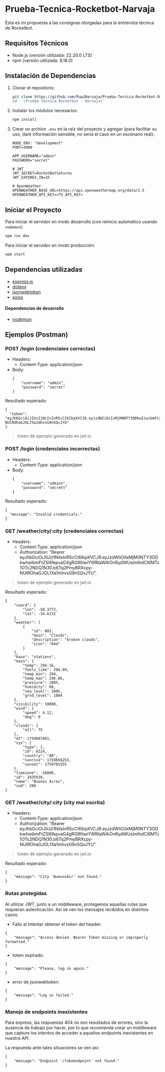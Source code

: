 # Prueba-Tecnica-Rocketbot-Narvaja
Ésta es mi propuesta a las consignas otorgadas para la entrevista técnica de Rocketbot.

## Requisitos Técnicos
* Node.js (versión utilizada: 22.20.0 LTS)
* npm (versión utilizada: 8.18.0)

## Instalación de Dependencias
1.  Clonar el repositorio:
    ```bash
    git clone https://github.com/PupiNarvaja/Prueba-Tecnica-Rocketbot-Narvaja
    cd '.\Prueba Técnica Rocketbot - Narvaja\'
    ```

2.  Instalar los módulos necesarios:
    ```bash
    npm install
    ```

3.  Crear un archivo `.env` en la raíz del proyecto y agregar (para facilitar su uso, daré información sensible, no sería el caso en un escenario real):
    ```env
    NODE_ENV: "development"
    PORT=3000

    APP_USERNAME="admin"
    PASSWORD="secret"

    # JWT
    JWT_SECRET=RocketBotSaturno
    JWT_EXPIRES_IN=1h

    # OpenWeather
    OPENWEATHER_BASE_URL=https://api.openweathermap.org/data/2.5
    OPENWEATHER_API_KEY=<TU_API_KEY>
    ```

## Iniciar el Proyecto

Para iniciar el servidor en modo desarrollo (con reinicio automático usando `nodemon`):

```bash
npm run dev
```

Para iniciar el servidor en modo producción:

```bash
npm start
```

## Dependencias utilizadas
- [express.js](https://www.npmjs.com/package/express)
- [dotenv](https://www.npmjs.com/package/dotenv)
- [jsonwebtoken](https://www.npmjs.com/package/jsonwebtoken)
- [axios](https://www.npmjs.com/package/axios)

#### Dependencias de desarrollo
- [nodemon](https://www.npmjs.com/package/nodemon)

## Ejemplos (Postman)
### POST /login (credenciales correctas)
- Headers: 
    - Content-Type: application/json
- Body:
    ```
    {
        "username": "admin",
        "password": "secret"
    }
    ```

Resultado esperado:
```
{
  "token": "eyJhbGciOiJIUzI1NiIsInR5cCI6IkpXVCJ9.eyJzdWIiOiIxMjM0NTY3ODkwIiwibmFtZSI6IkpvaG4gRG9lIiwiYWRtaW4iOnRydWUsImlhdCI6MTc1OTc2NDQ1N30.b6Tq2PmyBRXcpy-NUlROhaGJOLfXa1mhvsG9n5QvJYU"
}
```

> token de ejemplo generado en jwt.io

### POST /login (credenciales incorrectas)
- Headers: 
    - Content-Type: application/json
- Body:
    ```
    {
        "username": "adminn",
        "password": "secrett"
    }
    ```

Resultado esperado:
```
{
  "message": "Invalid credentials."
}
```


### GET /weather/city/:city (credenciales correctas)
- Headers: 
    - Content-Type: application/json
    - Authorization: "Bearer eyJhbGciOiJIUzI1NiIsInR5cCI6IkpXVCJ9.eyJzdWIiOiIxMjM0NTY3ODkwIiwibmFtZSI6IkpvaG4gRG9lIiwiYWRtaW4iOnRydWUsImlhdCI6MTc1OTc2NDQ1N30.b6Tq2PmyBRXcpy-NUlROhaGJOLfXa1mhvsG9n5QvJYU".

> token de ejemplo generado en jwt.io

Resultado esperado:
```
{
    "coord": {
        "lon": -58.3772,
        "lat": -34.6132
    },
    "weather": [
        {
            "id": 803,
            "main": "Clouds",
            "description": "broken clouds",
            "icon": "04d"
        }
    ],
    "base": "stations",
    "main": {
        "temp": 294.16,
        "feels_like": 294.09,
        "temp_min": 294,
        "temp_max": 296.06,
        "pressure": 1005,
        "humidity": 68,
        "sea_level": 1005,
        "grnd_level": 1004
    },
    "visibility": 10000,
    "wind": {
        "speed": 4.12,
        "deg": 0
    },
    "clouds": {
        "all": 75
    },
    "dt": 1759687401,
    "sys": {
        "type": 1,
        "id": 8224,
        "country": "AR",
        "sunrise": 1759656253,
        "sunset": 1759701555
    },
    "timezone": -10800,
    "id": 3435910,
    "name": "Buenos Aires",
    "cod": 200
}
```

### GET /weather/city/:city (city mal escrita)
- Headers: 
    - Content-Type: application/json
    - Authorization: "Bearer eyJhbGciOiJIUzI1NiIsInR5cCI6IkpXVCJ9.eyJzdWIiOiIxMjM0NTY3ODkwIiwibmFtZSI6IkpvaG4gRG9lIiwiYWRtaW4iOnRydWUsImlhdCI6MTc1OTc2NDQ1N30.b6Tq2PmyBRXcpy-NUlROhaGJOLfXa1mhvsG9n5QvJYU".

> token de ejemplo generado en jwt.io

Resultado esperado:
```
{
    "message": "City 'BuenosAir' not found."
}
```

### Rutas protegidas
Al utilizar JWT, junto a un middleware, protegemos aquellas rutas que requieran autenticación.
Asi se ven los mensajes recibidos en distintos casos:
- Fallo al intentar obtener el token del header:
```
{
    "message": "Access denied. Bearer Token missing or improperly formatted."
}
```

- token expirado:
```
{
    "message": "Please, log in again."
}
```

- error de jsonwebtoken:
```
{
    "message": "Log in failed."
}
```

### Manejo de endpoints inexistentes
Para express, las respuestas 404 no son resultados de errores, sino la ausencia de trabajo por hacer, por lo que recomienda crear un middleware que capture los intentos de acceder a aquellos endpoints inexistentes en nuestra API.

La respuesta ante tales situaciones se ven asi:
```
{
    "message": "Endpoint '/fakeendpoint' not found."
}
```